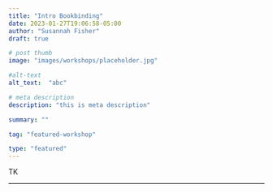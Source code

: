 ```yaml
---
title: "Intro Bookbinding"
date: 2023-01-27T19:06:58-05:00
author: "Susannah Fisher"
draft: true

# post thumb
image: "images/workshops/placeholder.jpg"

#alt-text
alt_text:  "abc"

# meta description
description: "this is meta description"

summary: ""

tag: "featured-workshop"

type: "featured"
---
```


TK

---
